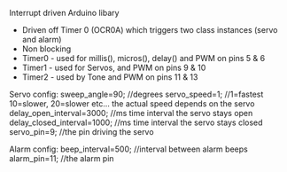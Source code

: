 Interrupt driven Arduino libary

 - Driven off Timer 0 (OCR0A) which triggers two class instances (servo and alarm)
 - Non blocking
 - Timer0 - used for millis(), micros(), delay() and PWM on pins 5 & 6
 - Timer1 - used for Servos, and PWM on pins 9 & 10
 - Timer2 - used by Tone and PWM on pins 11 & 13

Servo config:
sweep_angle=90;              //degrees
servo_speed=1;              //1=fastest 10=slower, 20=slower etc... the actual speed depends on the servo
delay_open_interval=3000;    //ms time interval the servo stays open
delay_closed_interval=1000;  //ms time interval the servo stays closed
servo_pin=9;                 //the pin driving the servo

Alarm config:
beep_interval=500;           //interval between alarm beeps
alarm_pin=11;                //the alarm pin

